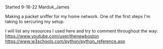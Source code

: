 Started 9-16-22
Marduk_James

Making a packet sniffer for my home network.
One of the first steps I'm taking to sercuring my setup.

I will list any resources I used here and try to comment throughout the way:
    https://www.youtube.com/user/thenewboston
    https://www.w3schools.com/python/python_reference.asp